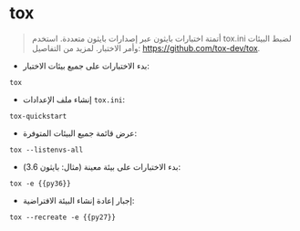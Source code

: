# tox

> أتمتة اختبارات بايثون عبر إصدارات بايثون متعددة.
> استخدم tox.ini لضبط البيئات وأمر الاختبار.
> لمزيد من التفاصيل: <https://github.com/tox-dev/tox>.

- بدء الاختبارات على جميع بيئات الاختبار:

`tox`

- إنشاء ملف الإعدادات `tox.ini`:

`tox-quickstart`

- عرض قائمة جميع البيئات المتوفرة:

`tox --listenvs-all`

- بدء الاختبارات على بيئة معينة (مثال: بايثون 3.6):

`tox -e {{py36}}`

- إجبار إعادة إنشاء البيئة الافتراضية:

`tox --recreate -e {{py27}}`
